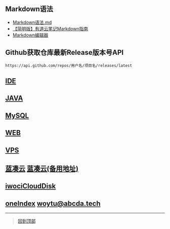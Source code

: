 ## Markdown语法
* [Markdown语法.md](README%E8%AF%AD%E6%B3%95.md) 
* [【简明版】有道云笔记Markdown指南](http://note.youdao.com/iyoudao/?p=2411&vendor=unsilent14)
* [Markdown编辑器](Markdown编辑器.md)
## Github获取仓库最新Release版本号API
`https://api.github.com/repos/用户名/项目名/releases/latest`


## [IDE](IDE)

## [JAVA](JAVA)

## [MySQL](MySQL)

## [WEB](WEB)

## [VPS](VPS)

## [蓝凑云](https://www.lanzous.com/u/ding_jostin) [蓝凑云(备用地址)](https://pan.lanzou.com/u/ding_jostin)


## [iwociCloudDisk](https://file.iwoci.com)
## [oneIndex](https://one.woytu.com) [woytu@abcda.tech](https://portal.office.com) 



*******************
> [回到顶部](#readme)

